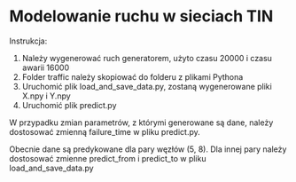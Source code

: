 # Modelowanie ruchu w sieciach TIN

Instrukcja:
1. Należy wygenerować ruch generatorem, użyto czasu 20000 i czasu awarii 16000
2. Folder traffic należy skopiować do folderu z plikami Pythona
3. Uruchomić plik load_and_save_data.py, zostaną wygenerowane pliki X.npy i Y.npy
4. Uruchomić plik predict.py

W przypadku zmian parametrów, z którymi generowane są dane, należy dostosować zmienną failure_time w pliku predict.py.

Obecnie dane są predykowane dla pary węzłów (5, 8). Dla innej pary należy dostosować zmienne predict_from i predict_to w pliku load_and_save_data.py
